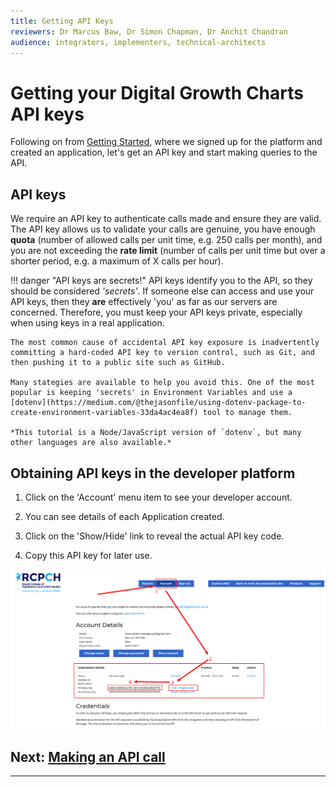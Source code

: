 ```yaml
---
title: Getting API Keys
reviewers: Dr Marcus Baw, Dr Simon Chapman, Dr Anchit Chandran
audience: integrators, implementers, technical-architects
---
```


# Getting your Digital Growth Charts API keys

Following on from [Getting Started](../integrator/getting-started.md), where we signed up for the platform and created an application, let's get an API key and start making queries to the API.

## API keys

We require an API key to authenticate calls made and ensure they are valid. The API key allows us to validate your calls are genuine, you have enough **quota** (number of allowed calls per unit time, e.g. 250 calls per month), and you are not exceeding the **rate limit** (number of calls per unit time but over a shorter period, e.g. a maximum of X calls per hour).

!!! danger "API keys are secrets!"
    API keys identify you to the API, so they should be considered *'secrets'*. If someone else can access and use your API keys, then they **are** effectively 'you' as far as our servers are concerned. Therefore, you must keep your API keys private, especially when using keys in a real application.

    The most common cause of accidental API key exposure is inadvertently committing a hard-coded API key to version control, such as Git, and then pushing it to a public site such as GitHub.

    Many stategies are available to help you avoid this. One of the most popular is keeping 'secrets' in Environment Variables and use a [dotenv](https://medium.com/@thejasonfile/using-dotenv-package-to-create-environment-variables-33da4ac4ea8f) tool to manage them.

    *This tutorial is a Node/JavaScript version of `dotenv`, but many other languages are also available.*

## Obtaining API keys in the developer platform

1. Click on the 'Account' menu item to see your developer account.

2. You can see details of each Application created.

3. Click on the 'Show/Hide' link to reveal the actual API key code.

4. Copy this API key for later use.

![getting-api-keys](../_assets/_images/getting-api-keys.png)

## Next: [Making an API call](../integrator/making-api-calls.md)

-----
